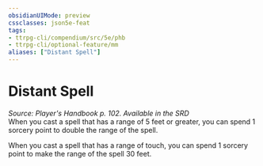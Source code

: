 ```yaml
---
obsidianUIMode: preview
cssclasses: json5e-feat
tags:
- ttrpg-cli/compendium/src/5e/phb
- ttrpg-cli/optional-feature/mm
aliases: ["Distant Spell"]
---
```

# Distant Spell
*Source: Player's Handbook p. 102. Available in the <span title='Systems Reference Document (5.1)'>SRD</span>*  
When you cast a spell that has a range of 5 feet or greater, you can spend 1 sorcery point to double the range of the spell.

When you cast a spell that has a range of touch, you can spend 1 sorcery point to make the range of the spell 30 feet.